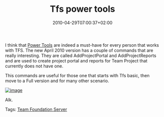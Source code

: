 ﻿---
title: "Tfs power tools"
description: ""
date: 2010-04-29T07:00:37+02:00
draft: false
tags: [Team Foundation Server]
categories: [Team Foundation Server]
---
I think that [Power Tools](http://blogs.msdn.com/bharry/archive/2010/04/26/tfs-2010-power-tools-have-released.aspx) are indeed a must-have for every person that works with TFS. The new April 2010 version has a couple of commands that are really interesting. They are called AddProjectPortal and AddProjectReports and are used to create project portal and reports for Team Project that currently does not have one.

This commands are useful for those one that starts with Tfs basic, then move to a Full version and for many other scenario.

[![image](https://www.codewrecks.com/blog/wp-content/uploads/2010/04/image_thumb29.png "image")](https://www.codewrecks.com/blog/wp-content/uploads/2010/04/image29.png)

Alk.

Tags: [Team Foundation Server](http://technorati.com/tag/Team%20Foundation%20Server)
